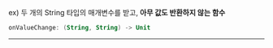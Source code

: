 
ex) 두 개의 String 타입의 매개변수를 받고, **아무 값도 반환하지 않는 함수** 

```kotlin
onValueChange: (String, String) -> Unit 
```

---


